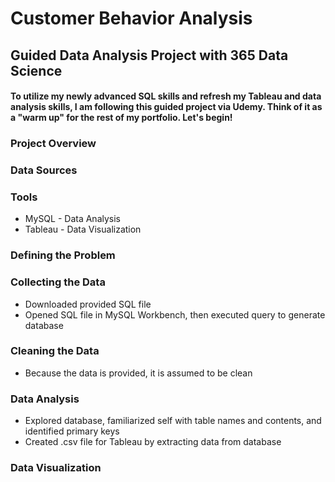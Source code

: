# Customer Behavior Analysis
## Guided Data Analysis Project with 365 Data Science
#### To utilize my newly advanced SQL skills and refresh my Tableau and data analysis skills, I am following this guided project via Udemy. Think of it as a "warm up" for the rest of my portfolio. Let's begin!

### Project Overview

### Data Sources

### Tools
- MySQL - Data Analysis
- Tableau - Data Visualization

### Defining the Problem

### Collecting the Data
- Downloaded provided SQL file
- Opened SQL file in MySQL Workbench, then executed query to generate database
### Cleaning the Data
- Because the data is provided, it is assumed to be clean
### Data Analysis
- Explored database, familiarized self with table names and contents, and identified primary keys
- Created .csv file for Tableau by extracting data from database
### Data Visualization
